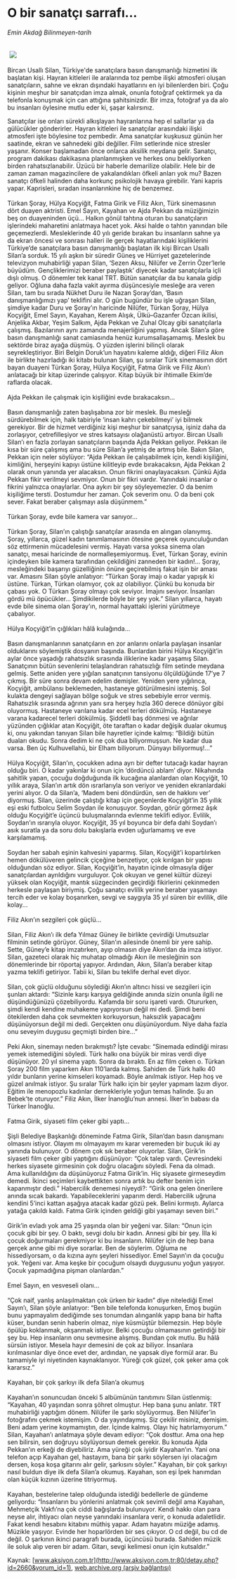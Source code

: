# O bir sanatçı sarrafı...

*Emin Akdağ Bilinmeyen-tarih*

<div>
 <font>
  <img border="0" height="1" src="/web/20030625014917im_/http://www.aksiyon.com.tr/images/blank.gif"/>
 </font>
 <font class="content">
  <p>
   <img border="0" hspace="5" src="http://web.archive.org/web/20030625014917im_/http://www.aksiyon.com.tr/resim/444/56.jpg" vspace="5"/>
  </p>
 </font>
 <font class="content">
  Bircan Usallı Silan, Türkiye'de sanatçılara basın danışmanlığı hizmetini ilk başlatan kişi. Hayran kitleleri ile aralarında toz pembe ilişki atmosferi oluşan sanatçıların, sahne ve ekran dışındaki hayatlarını en iyi bilenlerden biri. Çoğu kişinin meşhur bir sanatçıdan imza almak, onunla fotoğraf çektirmek ya da telefonla konuşmak için can attığına şahitsinizdir. Bir imza, fotoğraf ya da alo bu insanları öylesine mutlu eder ki, şaşar kalırsınız.
 </font>
 <p>
  <font class="content">
   Sanatçılar ise onları sürekli alkışlayan hayranlarına hep el sallarlar ya da gülücükler gönderirler. Hayran kitleleri ile sanatçılar arasındaki ilişki atmosferi işte böylesine toz pembedir. Ama sanatçılar kuşkusuz günün her saatinde, ekran ve sahnedeki gibi değiller. Film setlerinde nice stresler yaşanır. Konser başlamadan önce onlarca aksilik meydana gelir. Sanatçı, program dakikası dakikasına planlanmışken ve herkes onu bekliyorken birden rahatsızlanabilir. Üzücü bir haberle demarilize olabilir. Hele bir de zaman zaman magazincilere de yakalandıkları öfkeli anları yok mu? Bazen sanatçı öfkeli halinden daha korkunç psikolojik havaya girebilir. Yani kapris yapar. Kaprisleri, sıradan insanlarınkine hiç de benzemez.
   <br/>
   <br/>
   Türkan Şoray, Hülya Koçyiğit, Fatma Girik ve Filiz Akın, Türk sinemasının dört duayen aktristi. Emel Sayın, Kayahan ve Ajda Pekkan da müziğimizin beş on duayeninden üçü... Halkın gönül tahtına oturan bu sanatçıların işlerindeki maharetini anlatmaya hacet yok. Aksi halde o tahtın yanından bile geçemezlerdi. Mesleklerinde 40 yılı geride bırakan bu insanların sahne ya da ekran öncesi ve sonrası halleri ile gerçek hayatlarındaki kişiliklerini Türkiye’de sanatçılara basın danışmanlığı başlatan ilk kişi Bircan Usallı Silan’a sorduk. 15 yılı aşkın bir süredir Güneş ve Hürriyet gazetelerinde televizyon muhabirliği yapan Silan, ‘Sezen Aksu, Nilüfer ve Zerrin Özer’lerle büyüdüm. Gençliklerimizi beraber paylaştık’ diyecek kadar sanatçılarla içli dışlı olmuş. O dönemler tek kanal TRT. Bütün sanatçılar da bu kanala gidip geliyor. Oğluna daha fazla vakit ayırma düşüncesiyle mesleğe ara veren Silan, tam bu sırada Nükhet Duru ile Nazan Şoray’dan, ‘Basın danışmanlığımızı yap’ teklifini alır. O gün bugündür bu işle uğraşan Silan, şimdiye kadar Duru ve Şoray’ın haricinde Nilüfer, Türkan Şoray, Hülya Koçyiğit, Emel Sayın, Kayahan, Kerem Alışık, Ülkü–Gazanfer Özcan ikilisi, Anjelika Akbar, Yeşim Salkım, Ajda Pekkan ve Zuhal Olcay gibi sanatçılarla çalışmış. Bazılarının aynı zamanda menajerliğini yapmış. Ancak Silan’a göre basın danışmanlığı sanat camiasında henüz kurumsallaşamamış. Meslek bu sektörde biraz ayağa düşmüş. O yüzden işlerini bilinçli olarak seyrekleştiriyor. Biri Belgin Doruk’un hayatını kaleme aldığı, diğeri Filiz Akın ile birlikte hazırladığı iki kitabı bulunan Silan, şu sıralar Türk sinemasının dört bayan duayeni Türkan Şoray, Hülya Koçyiğit, Fatma Girik ve Filiz Akın’ı anlatacağı bir kitap üzerinde çalışıyor. Kitap büyük bir ihtimalle Ekim’de raflarda olacak.
   <br/>
   <br/>
   Ajda Pekkan ile çalışmak için kişiliğini evde bırakacaksın...
   <br/>
   <br/>
   Basın danışmanlığı zaten başlışabına zor bir meslek. Bu mesleği sürdürebilmek için, halk tabiriyle ‘insan kahrı çekebilmeyi’ iyi bilmek gerekiyor. Bir de hizmet verdiğiniz kişi meşhur bir sanatçıysa, işiniz daha da zorlaşıyor, çetrefilleşiyor ve stres katsayısı olağanüstü artıyor. Bircan Usallı Silan’ı en fazla zorlayan sanatçıların başında Ajda Pekkan geliyor. Pekkan ile kısa bir süre çalışmış ama bu süre Silan’a yetmiş de artmış bile. Bakın Silan, Pekkan için neler söylüyor: “Ajda Pekkan ile çalışabilmek için, kendi kişiliğini, kimliğini, herşeyini kapıyı üstüne kilitleyip evde bırakacaksın, Ajda Pekkan 2 olarak onun yanında yer alacaksın. Onun fikrini onaylayacaksın. Çünkü Ajda Pekkan fikir verilmeyi sevmiyor. Onun bir fikri vardır. Yanındaki insanlar o fikrini yalnızca onaylarlar. Ona aykırı bir şey söyleyemezler. O da benim kişiliğime tersti. Dostumdur her zaman. Çok severim onu. O da beni çok sever. Fakat beraber çalışmayı asla düşünmem.”
   <br/>
   <br/>
   Türkan Şoray, evde bile kamera var sanıyor...
   <br/>
   <br/>
   Türkan Şoray, Silan’ın çalıştığı sanatçılar arasında en alıngan olanıymış. Şoray, yıllarca, güzel kadın tanımlamasının ötesine geçerek oyunculuğundan söz ettirmenin mücadelesini vermiş. Hayatı varsa  yoksa sinema olan sanatçı, mesai haricinde de normalleşemiyormuş. Evet, Türkan Şoray, evinin içindeyken bile kamera tarafından çekildiğini zanneden bir kadın!... Şoray, mesleğindeki başarıyı güzelliğinin önüne geçirebilmiş fakat işin bir aması var. Amasını Silan şöyle anlatıyor: “Türkan Şoray imajı o kadar yapışık ki üstüne. Türkan, Türkan olamıyor, çok az olabiliyor. Çünkü bu konuda bir çabası yok. O Türkan Şoray olmayı çok seviyor. İmajını seviyor. İnsanları gördü mü öpücükler... Şimdikilerde böyle bir şey yok.” Silan yıllarca, hayatı evde bile sinema olan Şoray’ın, normal hayattaki işlerini yürütmeye çabalıyor.
   <br/>
   <br/>
   Hülya Koçyiğit’in çığlıkları hâlâ kulağında...
   <br/>
   <br/>
   Basın danışmanlarının sanatçıların en zor anlarını onlarla paylaşan insanlar olduklarını söylemiştik dosyanın başında. Bunlardan birini Hülya Koçyiğit’in aylar önce yaşadığı rahatsızlık sırasında iliklerine kadar yaşamış Silan. Sanatçının bütün sevenlerini telaşlandıran rahatsızlığı film setinde meydana gelmiş. Sette aniden yere yığılan sanatçının tansiyonu ölçüldüğünde 17’ye 7 çıkmış. Bir süre sonra devam edelim demişler. Yeniden yere yığılınca, Koçyiğit, ambülansı beklemeden, hastaneye götürülmesini istemiş. Sol kulakta dengeyi sağlayan bölge soğuk ve stres sebebiyle error vermiş. Rahatsızlık sırasında ağrının yanı sıra herşey hızla 360 derece dönüyor gibi oluyormuş. Hastaneye varılana kadar ecel terleri dökülmüş. Hastaneye varana kadarecel terleri dökülmüş. Şiddetli baş dönmesi ve ağrılar yüzünden çığlıklar atan Koçyiğit, öte taraftan o kadar değişik dualar okumuş ki, onu yakından tanıyan Silan bile hayretler içinde kalmış: “Bildiği bütün duaları okudu. Sonra dedim ki ne çok dua biliyormuşsun. Ne kadar dua varsa. Ben üç Kulhuvellahü, bir Elham biliyorum. Dünyayı biliyormuş!...”
   <br/>
   <br/>
   Hülya Koçyiğit, Silan’ın, çocukken adına ayrı bir defter tutacağı kadar hayran olduğu biri. O kadar yakınlar ki onun için ‘dördüncü ablam’ diyor. Nikahında şahitlik yapan, çocuğu doğduğunda ilk kucağına alanlardan olan Koçyiğit, 10 yıllık araya, Silan’ın artık dön ısrarlarıyla son veriyor ve yeniden ekranlardaki yerini alıyor. O da Silan’a, ‘Madem beni döndürdün, sen de hakkını ver’ diyormuş. Silan, üzerinde çalıştığı kitap için geçenlerde Koçyiğit’in 35 yıllık eşi eski futbolcu Selim Soydan ile konuşuyor. Soydan, görür görmez âşık olduğu Koçyiğit’e üçüncü buluşmalarında evlenme teklifi ediyor. Evlilik, Soydan’ın ısrarıyla oluyor. Koçyiğit, 35 yıl boyunca bir defa dahi Soydan’ı asık suratla ya da soru dolu bakışlarla evden uğurlamamış ve eve karşılamamış.
   <br/>
   <br/>
   Soydan her sabah eşinin kahvesini yaparmış. Silan, Koçyiğit’i kopartılırken hemen dökülüveren gelincik çiçeğine benzetiyor, çok kırılgan bir yapısı olduğundan söz ediyor.  Silan, Koçyiğit’in, hayatın içinde olmasıyla diğer sanatçılardan ayrıldığını vurguluyor. Çok okuyan ve genel kültür düzeyi yüksek olan Koçyiğit, mantık süzgecinden geçirdiği fikirlerini çekinmeden herkesle paylaşan biriymiş. Çoğu sanatçı evlilik yerine beraber yaşamayı tercih eder ve kolay boşanırken, sevgi ve saygıyla 35 yıl süren bir evlilik, dile kolay...
   <br/>
   <br/>
   Filiz Akın’ın sezgileri çok güçlü...
   <br/>
   <br/>
   Silan, Filiz Akın’ı ilk defa Yılmaz Güney ile birlikte çevirdiği Umutsuzlar filminin setinde görüyor. Güney, Silan’ın ailesinde önemli bir yere sahip. Sette, Güney’e kitap imzatırken, ayıp olmasın diye Akın’dan da imza istiyor. Silan, gazeteci olarak hiç muhatap olmadığı Akın ile mesleğinin son dönemlerinde bir röportaj yapıyor. Ardından, Akın, Silan’a beraber kitap yazma teklifi getiriyor. Tabii ki, Silan bu teklife derhal evet diyor.
   <br/>
   <br/>
   Silan, çok güçlü olduğunu söylediği Akın’ın altıncı hissi ve sezgileri için şunları aktardı: “Sizinle karşı karşıya geldiğinde anında sizin onunla ilgili ne düşündüğünüzü çözebiliyordu. Kafamda bir soru işareti vardı. Otururken, şimdi kendi kendine muhakeme yapıyorsun değil mi dedi. Şimdi beni ötekilerden daha çok sevmekten korkuyorsun, haksızlık yapacağını düşünüyorsun değil mi dedi. Gerçekten onu düşünüyordum. Niye daha fazla onu seveyim duygusu geçmişti birden bire...”
   <br/>
   <br/>
   Peki Akın, sinemayı neden bırakmıştı? İşte cevabı: “Sinemada edindiği mirası yemek istemediğini söyledi. Türk halkı ona büyük bir miras verdi diye düşünüyor. 20 yıl sinema yaptı. Sonra da bıraktı. En az film çeken o. Türkan Şoray 200 film yaparken Akın 110’larda kalmış. Sahiden de Türk halkı 40 yıldır bunların yerine kimseleri koyamadı. Böyle anılmak istiyor. Hep hoş ve güzel anılmak istiyor. Şu sıralar Türk halkı için bir şeyler yapmam lazım diyor. Eğitim ile menopozlu kadınlar dernekleriyle yoğun temas halinde. Şu an Bebek’te oturuyor.” Filiz Akın, İlker İnanoğlu’nun annesi. İlker’in babası da Türker İnanoğlu.
   <br/>
   <br/>
   Fatma Girik, siyaseti film çeker gibi yaptı...
   <br/>
   <br/>
   Şişli Belediye Başkanlığı döneminde Fatma Girik, Silan’dan basın danışmanı olmasını istiyor. Olayım mı olmayayım mı karar veremeden bir buçuk iki ay yanında bulunuyor. O dönem çok sık beraber oluyorlar. Silan, Girik’in siyaseti film çeker gibi yaptığını düşünüyor: “Çok talep vardı. Çevresindeki herkes siyasete girmesinin çok doğru olacağını söyledi. Fena da olmadı. Ama kullanıldığını da düşünüyoruz Fatma Girik’in. Hiç siyasete girmeseydim demedi. İkinci seçimleri kaybettikten sonra artık bu defter benim için kapanmıştır dedi.” Habercilik denemesi niyeydi?: “Girik ona gelen önerilere anında sıcak bakardı. Yapabileceklerini yaparım derdi. Habercilik uğruna kendini 5’inci kattan aşağıya atacak kadar gözü pek. Belini kırmıştı. Aylarca yatağa çakıldı kaldı. Fatma Girik içinden geldiği gibi yaşamayı seven biri.”
   <br/>
   <br/>
   Girik’in evladı yok ama 25 yaşında olan bir yeğeni var. Silan: “Onun için çocuk gibi bir şey. O baktı, sevgi dolu bir kadın. Annesi gibi bir şey. İlla ki çocuk doğurmaları gerekmiyor ki bu insanların. Nilüfer için de hep bana gerçek anne gibi mi diye sorarlar. Ben de söylerim. Oğluma ne hissediyorsam, o da kızına aynı şeyleri hissediyor. Emel Sayın’ın da çocuğu yok. Yeğeni var. Ama keşke bir çocuğum olsaydı duygusunu yoğun yaşıyor. Çocuk yapmadığına pişman olanlardan.”
   <br/>
   <br/>
   Emel Sayın, en vesveseli olanı...
   <br/>
   <br/>
   “Çok naif, yanlış anlaşılmaktan çok ürken bir kadın” diye nitelediği Emel Sayın’ı, Silan şöyle anlatıyor: “Ben bile telefonda konuşurken, Emoş bugün bunu yapmayalım dediğimde ses tonumdan alınganlık yapıp bana bir hafta küser, bundan senin haberin olmaz, niye küsmüştür bilemezsin. Hep böyle öpülüp koklanmak, okşanmak istiyor. Belki çocuğu olmamasının getirdiği bir şey bu. Hep insanların onu sevmesine alışmış. Bundan çok mutlu. Bu hâlâ sürsün istiyor. Mesela hayır demesini de çok az biliyor. İnsanlara kırılmasınlar diye önce evet der, ardından, ne yapsak diye formül arar. Bu tamamiyle iyi niyetinden kaynaklanıyor. Yüreği çok güzel, çok şeker ama çok kararsız.”
   <br/>
   <br/>
   Kayahan, bir çok şarkıyı ilk defa Silan’a okumuş
   <br/>
   <br/>
   Kayahan’ın sonuncudan önceki 5 albümünün tanıtımını Silan üstlenmiş: “Kayahan, 40 yaşından sonra şöhret olmuştur. Hep bana şunu anlatır. TRT muhabirliği yaptığım dönem. Nilüfer ile şarkı söylüyormuş. Ben Nilüfer’in fotoğrafını çekmek istemişim. O da yayındaymış. Siz çekilir misiniz, demişim. Beni adam yerine koymamıştın, der. İçinde kalmış. Olayı hiç hatırlamıyorum.” Silan, Kayahan’ı anlatmaya şöyle devam ediyor: “Çok dosttur. Ama ona hep sen bilirsin, sen doğruyu söylüyorsun demek gerekir. Bu konuda Ajda Pekkan’ın erkeği de diyebiliriz. Ama yüreği çok iyidir Kayahan’ın. Yani ona telefon açıp Kayahan gel, hastayım, bana bir şarkı söylersen iyi olacağım dersen, koşa koşa gitarını alır gelir, şarkısını söyler.” Kayahan, bir çok şarkıyı nasıl buldun diye ilk defa Silan’a okumuş. Kayahan, son eşi İpek hanımdan olan küçük kızının üzerine titriyormuş.
   <br/>
   <br/>
   Kayahan, bestelerine talep olduğunda istediği bedellerle de gündeme geliyordu: “İnsanların bu yönlerini anlatmak çok sevimli değil ama Kayahan, Mehmetçik Vakfı’na çok ciddi bağışlarda bulunuyor. Kendi hakkı olan para neyse alır, ihtiyacı olan neyse yanındaki insanlara verir, o konuda adaletlidir. Fakat kendi hesabını kitabını müthiş yapar. Adam hayatını müziğe adamış. Müzikle yaşıyor. Evinde her hoparlörden bir ses çıkıyor. O cd değil, bu cd de değil. O şarkının ikinci paragrafı burada, üçüncüsü burada. Sahiden müzik ile soluk alıp veren bir adam. Gitarı, sevgi kelimesi onun için kutsaldır.”
   <br/>
  </font>
 </p>
</div>


Kaynak: [www.aksiyon.com.tr](http://www.aksiyon.com.tr:80/detay.php?id=2660&yorum_id=1), [web.archive.org (arşiv bağlantısı)](http://web.archive.org/web/20030625014917/http://www.aksiyon.com.tr:80/detay.php?id=2660&yorum_id=1)
